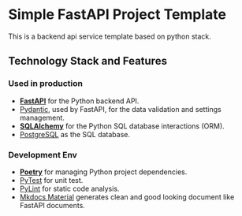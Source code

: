# Simple FastAPI Project Template

This is a backend api service template based on python stack. 

## Technology Stack and Features

### Used in production
- [**FastAPI**](https://fastapi.tiangolo.com) for the Python backend API.
- [Pydantic](https://docs.pydantic.dev), used by FastAPI, for the data validation and settings management.
- [**SQLAlchemy**](https://www.sqlalchemy.org) for the Python SQL database interactions (ORM).
- [PostgreSQL](https://www.postgresql.org) as the SQL database.

### Development Env
- [**Poetry**](https://python-poetry.org) for managing Python project dependencies.
- [PyTest](https://docs.pytest.org/en/stable/) for unit test.
- [PyLint](https://pylint.readthedocs.io/en/stable/) for static code analysis.
- [Mkdocs Material](https://squidfunk.github.io/mkdocs-material/) generates clean and good looking document like FastAPI documents.
